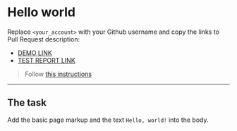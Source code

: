 # Hello world
Replace `<your_account>` with your Github username and copy the links to Pull Request description:
- [DEMO LINK](https://yuliadzisiak.github.io/layout_hello-world/)
- [TEST REPORT LINK](https://yuliadzisiak.github.io/layout_hello-world/report/html_report/)

> Follow [this instructions](https://mate-academy.github.io/layout_task-guideline/#how-to-solve-the-layout-tasks-on-github)
___

## The task 
Add the basic page markup and the text `Hello, world!` into the body.
